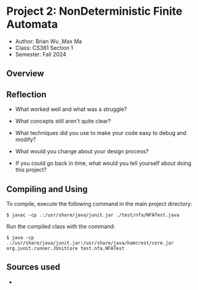 # Project 2: NonDeterministic Finite Automata

* Author: Brian Wu ,Max Ma
* Class: CS361 Section 1
* Semester: Fall 2024 

## Overview



## Reflection



- What worked well and what was a struggle? 
  
- What concepts still aren't quite clear?
  
- What techniques did you use to make your code easy to debug and modify?
  
- What would you change about your design process?
  
- If you could go back in time, what would you tell yourself about doing this project?
  

## Compiling and Using

To compile, execute the following command in the main project directory:
```
$ javac -cp .:/usr/share/java/junit.jar ./test/nfa/NFATest.java
```

Run the compiled class with the command:
```
$ java -cp .:/usr/share/java/junit.jar:/usr/share/java/hamcrest/core.jar
org.junit.runner.JUnitCore test.nfa.NFATest
```

## Sources used

- 